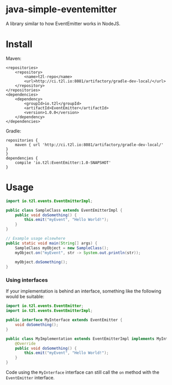 # java-simple-eventemitter
A library similar to how EventEmitter works in NodeJS.

# Install

Maven:

```
<repositories>
    <repository>
        <name>t2l-repo</name>
        <url>http://ci.t2l.io:8081/artifactory/gradle-dev-local/</url>
    </repository>
</repositories>
<dependencies>
    <dependency>
        <groupId>io.t2l</groupId>
        <artifactId>EventEmitter</artifactId>
        <version>1.0.0</version>
    </dependency>
</dependencies>
```

Gradle:
```
repositories {
    maven { url 'http://ci.t2l.io:8081/artifactory/gradle-dev-local/' }
}
dependencies {
    compile 'io.t2l:EventEmitter:1.0-SNAPSHOT'
}
```

# Usage

```java
import io.t2l.events.EventEmitterImpl;

public class SampleClass extends EventEmitterImpl {
    public void doSomething() {
        this.emit("myEvent", "Hello World!");
    }
}

// Example usage elsewhere
public static void main(String[] args) {
    SampleClass myObject = new SampleClass();
    myObject.on("myEvent", str -> System.out.println(str));
    
    myObject.doSomething();
}

```

### Using interfaces

If your implementation is behind an interface, something like the following would be suitable:

```java
import io.t2l.events.EventEmitter;
import io.t2l.events.EventEmitterImpl;

public interface MyInterface extends EventEmitter {
    void doSomething();
}

public class MyImplementation extends EventEmitterImpl implements MyInterface{
    @Override
    public void doSomething() {
        this.emit("myEvent", "Hello World!");
    }
}

```

Code using the `MyInterface` interface can still call the `on` method with the `EventEmitter` interface.